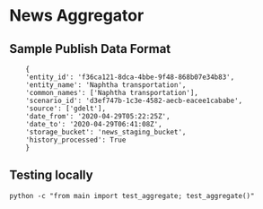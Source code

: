 # News Aggregator

## Sample Publish Data Format

```
    {
    'entity_id': 'f36ca121-8dca-4bbe-9f48-868b07e34b83',
    'entity_name': 'Naphtha transportation',
    'common_names': ['Naphtha transportation'],
    'scenario_id': 'd3ef747b-1c3e-4582-aecb-eacee1cababe',
    'source': ['gdelt'],
    'date_from': '2020-04-29T05:22:25Z',
    'date_to': '2020-04-29T06:41:08Z',
    'storage_bucket': 'news_staging_bucket',
    'history_processed': True
    }
```

## Testing locally

```
python -c "from main import test_aggregate; test_aggregate()"
```